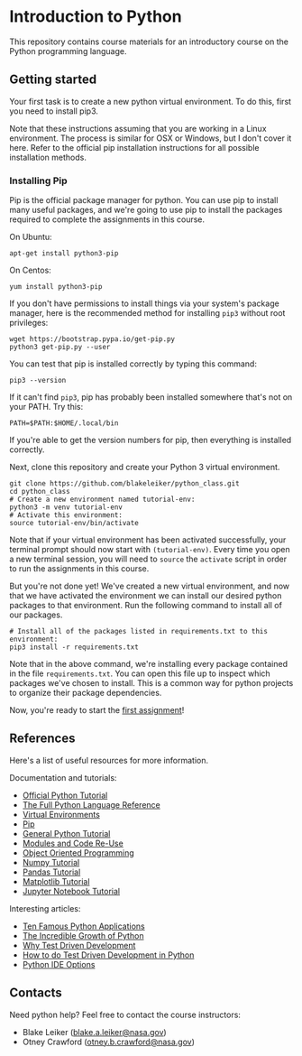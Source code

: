 
# Introduction to Python 

This repository contains course materials for an introductory course on the Python programming language. 

## Getting started

Your first task is to create a new python virtual environment. To do this, first you need to install pip3. 

Note that these instructions assuming that you are working in a Linux environment. The process is similar for OSX or Windows, but I don't cover it here. Refer to the official pip installation instructions for all possible installation methods.

### Installing Pip

Pip is the official package manager for python. You can use pip to install many useful packages, and we're going to use pip to install the packages required to complete the assignments in this course. 

On Ubuntu:

```shell
apt-get install python3-pip
```

On Centos:

```shell
yum install python3-pip
```

If you don't have permissions to install things via your system's package manager, here is the recommended method for installing `pip3` without root privileges:

```shell
wget https://bootstrap.pypa.io/get-pip.py
python3 get-pip.py --user
```

You can test that pip is installed correctly by typing this command:

```shell
pip3 --version
```

If it can't find `pip3`, pip has probably been installed somewhere that's not on your PATH. Try this:

```shell
PATH=$PATH:$HOME/.local/bin
```

If you're able to get the version numbers for pip, then everything is installed correctly. 

Next, clone this repository and create your Python 3 virtual environment.

```shell
git clone https://github.com/blakeleiker/python_class.git
cd python_class
# Create a new environment named tutorial-env:
python3 -m venv tutorial-env
# Activate this environment:
source tutorial-env/bin/activate
```

Note that if your virtual environment has been activated successfully, your terminal prompt should now start with `(tutorial-env)`. Every time you open a new terminal session, you will need to `source` the `activate` script in order to run the assignments in this course. 

But you're not done yet! We've created a new virtual environment, and now that we have activated the environment we can install our desired python packages to that environment. Run the following command to install all of our packages.

```shell
# Install all of the packages listed in requirements.txt to this environment:
pip3 install -r requirements.txt
```

Note that in the above command, we're installing every package contained in the file `requirements.txt`. You can open this file up to inspect which packages we've chosen to install. This is a common way for python projects to organize their package dependencies. 

Now, you're ready to start the [first assignment](modules/Assignment1)!

## References
Here's a list of useful resources for more information.

Documentation and tutorials:

- [Official Python Tutorial](https://docs.python.org/3/tutorial/)
- [The Full Python Language Reference](https://docs.python.org/3/index.html)
- [Virtual Environments](https://docs.python.org/3/tutorial/venv.html)
- [Pip](https://pypi.org/project/pip/)
- [General Python Tutorial](http://www.scipy-lectures.org/intro/language/python_language.html)
- [Modules and Code Re-Use](http://www.scipy-lectures.org/intro/language/reusing_code.html)
- [Object Oriented Programming](http://www.scipy-lectures.org/intro/language/oop.html)
- [Numpy Tutorial](https://numpy.org/doc/stable/)
- [Pandas Tutorial](https://pandas.pydata.org/docs/getting_started/index.html)
- [Matplotlib Tutorial](https://matplotlib.org/stable/tutorials/index.html)
- [Jupyter Notebook Tutorial](https://www.youtube.com/watch?v=dQw4w9WgXcQ)

Interesting articles:

- [Ten Famous Python Applications](http://www.hartmannsoftware.com/Blog/Articles_from_Software_Fans/Most-Famous-Software-Programs-Written-in-Python)
- [The Incredible Growth of Python](https://stackoverflow.blog/2017/09/06/incredible-growth-python/)
- [Why Test Driven Development](https://medium.com/@gondy/the-importance-of-test-driven-development-f80b0d02edd8)
- [How to do Test Driven Development in Python](https://code.tutsplus.com/tutorials/beginning-test-driven-development-in-python--net-30137)
- [Python IDE Options](http://www.it4nextgen.com/7-best-ides-for-python-programming-in-2018/)

## Contacts

Need python help? Feel free to contact the course instructors: 

- Blake Leiker (blake.a.leiker@nasa.gov)
- Otney Crawford (otney.b.crawford@nasa.gov)
